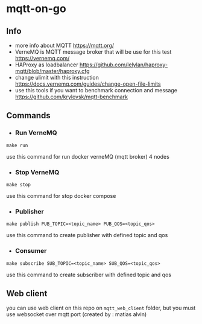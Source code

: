 # mqtt-on-go

## Info
- more info about MQTT https://mqtt.org/
- VerneMQ is MQTT message broker that will be use for this test https://vernemq.com/
- HAProxy as loadbalancer https://github.com/lelylan/haproxy-mqtt/blob/master/haproxy.cfg
- change ulimit with this instruction https://docs.vernemq.com/guides/change-open-file-limits
- use this tools if you want to benchmark connection and message
https://github.com/krylovsk/mqtt-benchmark

## Commands

- ### Run VerneMQ
```
make run
```
use this command for run docker verneMQ (mqtt broker) 4 nodes

- ### Stop VerneMQ 
```
make stop
``` 
use this command for stop docker compose

- ### Publisher
```
make publish PUB_TOPIC=<topic_name> PUB_QOS=<topic_qos>
``` 
use this command to create publisher with defined topic and qos

- ### Consumer
```
make subscribe SUB_TOPIC=<topic_name> SUB_QOS=<topic_qos>
``` 
use this command to create subscriber with defined topic and qos

## Web client
you can use web client on this repo on `mqtt_web_client` folder, but you must use websocket over mqtt port
(created by : matias alvin) 